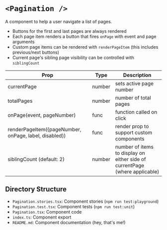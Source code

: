 # `<Pagination />`

A component to help a user navigate a list of pages.

* Buttons for the first and last pages are always rendered
* Each page item renders a button that fires `onPage` with event and page arguments
* Custom page items can be rendered with `renderPageItem` (this includes previous/next buttons)
* Current page's sibling page visibility can be controlled with `siblingCount`

| Prop                                                  | Type   | Description                                                                 |
|-------------------------------------------------------|--------|-----------------------------------------------------------------------------|
| currentPage                                           | number | sets active page number                                                     |
| totalPages                                            | number | number of total pages                                                       |
| onPage(event, pageNumber)                             | func   | function called on click                                                    |
| renderPageItem({pageNumber, onPage, label, disabled}) | func   | render prop to support custom components                                    |
| siblingCount (default: 2)                             | number | number of items to display on either side of currentPage (where applicable) |

## Directory Structure

* `Pagination.stories.tsx`: Component stories (`npm run test:playground`)
* `Pagination.test.tsx`: Component tests (`npm run test:unit`)
* `Pagination.tsx`: Component code
* `index.ts`: Component export
* `README.md`: Component documentation (hey, that's me!)
